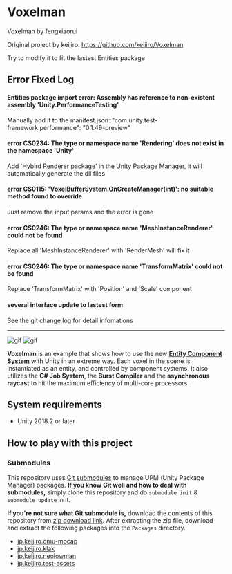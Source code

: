 Voxelman
========
Voxelman by fengxiaorui

Original project by keijiro: https://github.com/keijiro/Voxelman

Try to modify it to fit the lastest Entities package

Error Fixed Log
---------------------------------------------
#### Entities package import error: Assembly has reference to non-existent assembly 'Unity.PerformanceTesting'
Manually add it to the manifest.json::"com.unity.test-framework.performance": "0.1.49-preview"

#### error CS0234: The type or namespace name 'Rendering' does not exist in the namespace 'Unity'
Add 'Hybird Renderer package' in the Unity Package Manager, it will automatically generate the dll files

#### error CS0115: 'VoxelBufferSystem.OnCreateManager(int)': no suitable method found to override
Just remove the input params and the error is gone

#### error CS0246: The type or namespace name 'MeshInstanceRenderer' could not be found
Replace all 'MeshInstanceRenderer' with 'RenderMesh' will fix it

#### error CS0246: The type or namespace name 'TransformMatrix' could not be found
Replace 'TransformMatrix' with 'Position' and 'Scale' component

#### several interface update to lastest form
See the git change log for detail infomations


---------------------------------------------

![gif](https://i.imgur.com/NxsT4AK.gif)
![gif](https://i.imgur.com/yrpIhfk.gif)

**Voxelman** is an example that shows how to use the new **[Entity Component
System]** with Unity in an extreme way. Each voxel in the scene is instantiated
as an entity, and controlled by component systems. It also utilizes the **C#
Job System**, the **Burst Compiler** and the **asynchronous raycast** to hit
the maximum efficiency of multi-core processors.

[Entity Component System]: https://github.com/Unity-Technologies/EntityComponentSystemSamples

System requirements
-------------------

- Unity 2018.2 or later

How to play with this project
-----------------------------

### Submodules

This repository uses [Git submodules] to manage UPM (Unity Package Manager)
packages. **If you know Git well and how to deal with submodules,** simply
clone this repository and do `submodule init` & `submodule update` in it.

**If you're not sure what Git submodule is,** download the contents of this
repository from [zip download link]. After extracting the zip file, download
and extract the following packages into the `Packages` directory.

- [jp.keijiro.cmu-mocap](https://github.com/keijiro/CMUMocap/archive/upm.zip)
- [jp.keijiro.klak](https://github.com/keijiro/Klak/archive/upm.zip)
- [jp.keijiro.neolowman](https://github.com/keijiro/NeoLowMan/archive/upm.zip)
- [jp.keijiro.test-assets](https://github.com/keijiro/jp.keijiro.test-assets/archive/master.zip)

[ECS repository]: https://github.com/Unity-Technologies/EntityComponentSystemSamples
[zip download link]: https://github.com/keijiro/Voxelman/archive/master.zip
[Git submodules]: https://git-scm.com/book/en/v2/Git-Tools-Submodules
